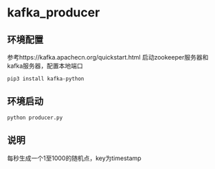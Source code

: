 # kafka_producer

## 环境配置
参考https://kafka.apachecn.org/quickstart.html
启动zookeeper服务器和kafka服务器，配置本地端口

`pip3 install kafka-python`

## 环境启动
`python producer.py`

## 说明
每秒生成一个1至1000的随机点，key为timestamp
